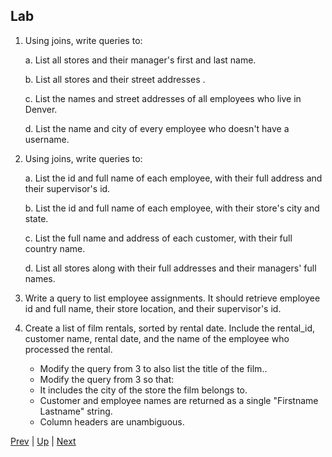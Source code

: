 ## Lab

1. Using joins, write queries to:

   a. List all stores and their manager's first and last name.

   b. List all stores and their street addresses .

   c. List the names and street addresses of all employees who live in Denver.

   d. List the name and city of every employee who doesn't have a username.

2. Using joins, write queries to:

   a. List the id and full name of each employee, with their full address and their supervisor's id.

   b. List the id and full name of each employee, with their store's city and state.

   c. List the full name and address of each customer, with their full country name.

   d. List all stores along with their full addresses and their managers' full names.

3. Write a query to list employee assignments. It should retrieve employee id and full name, their store location, and their supervisor's id.

4. Create a list of film rentals, sorted by rental date. Include the rental_id, customer name, rental date, and the name of the employee who processed the rental.

   * Modify the query from 3 to also list the title of the film..
   * Modify the query from 3 so that:
   * It includes the city of the store the film belongs to.
   * Customer and employee names are returned as a single "Firstname Lastname" string.
   * Column headers are unambiguous.


[Prev]() | [Up](../README.md) | [Next]()
